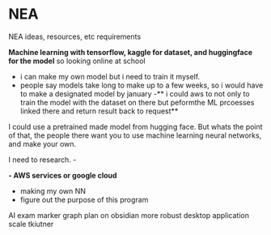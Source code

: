 # NEA

NEA ideas, resources, etc
requirements

**Machine learning with tensorflow, kaggle for dataset, and huggingface for the model**
so looking online at school 
- i can make my own model but i need to train it myself.
- people say models take long to make up to a few weeks, so i would have to make a designated model by january
-** i could aws to not only to train the model with the dataset on there but peformthe ML prcoesses linked there and return result back to request**

I could use a pretrained made model from hugging face. But whats the point of that, the people there want you to use machine learning neural networks, and make your own.

I need to research. - 

**- AWS services or google cloud**
- making my own NN
- figure out the purpose of this program

AI exam marker
graph plan on obsidian
more robust desktop application
scale tkiutner
